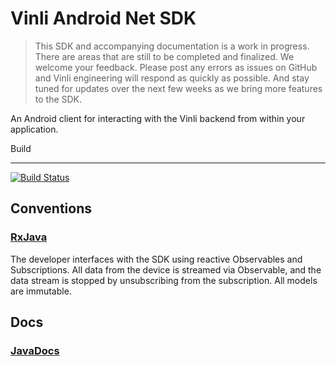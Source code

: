 Vinli Android Net SDK
=====================

> This SDK and accompanying documentation is a work in progress.
> There are areas that are still to be completed and finalized.
> We welcome your feedback. Please post any errors as issues on GitHub and Vinli engineering will respond as quickly as possible.
> And stay tuned for updates over the next few weeks as we bring more features to the SDK.

An Android client for interacting with the Vinli backend from within your application.

Build

-----------

[![Build Status](https://travis-ci.org/vinli/android-net.svg?branch=master)](https://travis-ci.org/vinli/android-net)

Conventions
-----------
### [RxJava](https://github.com/ReactiveX/RxJava/wiki)
The developer interfaces with the SDK using reactive Observables and Subscriptions.
All data from the device is streamed via Observable, and the data stream is stopped by unsubscribing from the subscription.
All models are immutable.

Docs
----

### [JavaDocs](http://vinli.github.io/android-net/)
